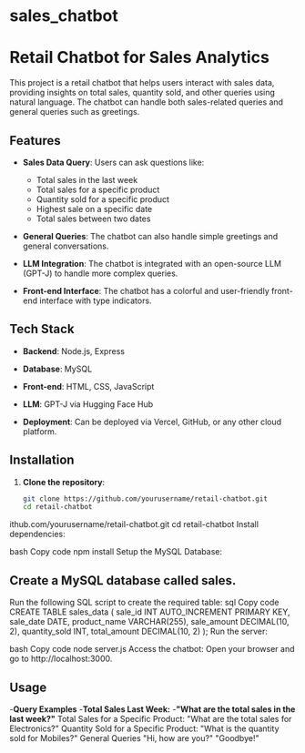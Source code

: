# sales_chatbot
# Retail Chatbot for Sales Analytics
This project is a retail chatbot that helps users interact with sales data, providing insights on total sales, quantity sold, and other queries using natural language. The chatbot can handle both sales-related queries and general queries such as greetings.

## Features

- **Sales Data Query**: Users can ask questions like:
  - Total sales in the last week
  - Total sales for a specific product
  - Quantity sold for a specific product
  - Highest sale on a specific date
  - Total sales between two dates
  
- **General Queries**: The chatbot can also handle simple greetings and general conversations.

- **LLM Integration**: The chatbot is integrated with an open-source LLM (GPT-J) to handle more complex queries.

- **Front-end Interface**: The chatbot has a colorful and user-friendly front-end interface with type indicators.

## Tech Stack

- **Backend**: Node.js, Express

- **Database**: MySQL

- **Front-end**: HTML, CSS, JavaScript

- **LLM**: GPT-J via Hugging Face Hub

- **Deployment**: Can be deployed via Vercel, GitHub, or any other cloud platform.

## Installation

1. **Clone the repository**:
   ```bash
   git clone https://github.com/yourusername/retail-chatbot.git
   cd retail-chatbot

ithub.com/yourusername/retail-chatbot.git
cd retail-chatbot
Install dependencies:

bash
Copy code
npm install
Setup the MySQL Database:

## Create a MySQL database called sales.
Run the following SQL script to create the required table:
sql
Copy code
CREATE TABLE sales_data (
    sale_id INT AUTO_INCREMENT PRIMARY KEY,
    sale_date DATE,
    product_name VARCHAR(255),
    sale_amount DECIMAL(10, 2),
    quantity_sold INT,
    total_amount DECIMAL(10, 2)
);
Run the server:

bash
Copy code
node server.js
Access the chatbot: Open your browser and go to http://localhost:3000.

## Usage
-**Query Examples**
-**Total Sales Last Week:**
-**"What are the total sales in the last week?"**
Total Sales for a Specific Product:
"What are the total sales for Electronics?"
Quantity Sold for a Specific Product:
"What is the quantity sold for Mobiles?"
General Queries
"Hi, how are you?"
"Goodbye!"
